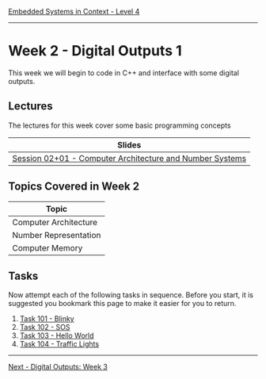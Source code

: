 [Embedded Systems in Context - Level 4](README.md)

---

# Week 2 - Digital Outputs 1
This week we will begin to code in C++ and interface with some digital outputs.

## Lectures
The lectures for this week cover some basic programming concepts

| Slides |
| --- |
| [Session 02+01 -  Computer Architecture and Number Systems](https://dle.plymouth.ac.uk/mod/url/view.php?id=1828015) |


## Topics Covered in Week 2

| Topic |
| --- |
| Computer Architecture |
| Number Representation |
| Computer Memory |

## Tasks
Now attempt each of the following tasks in sequence. Before you start, it is suggested you bookmark this page to make it easier for you to return.

 1. [Task 101 - Blinky](TASK101.md) 
 1. [Task 102 - SOS](TASK102.md)
 1. [Task 103 - Hello World](TASK103.md)
 1. [Task 104 - Traffic Lights](TASK104.md)


---

[Next - Digital Outputs: Week 3](Digital_Outputs_2.md)


